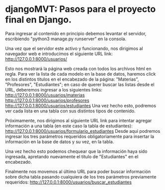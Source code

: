# djangoMVT: Pasos para el proyecto final en Django.


Para ingresar al contenido en principio debemos levantar el servidor, escribiendo "python3 manage.py runserver" en la consola.


Una vez que el servidor este activo y funcionando, nos dirigimos al navegador web e introducimos el siguiente URL link: http://127.0.0.1:8000/usuarios/


Esto nos mostrará la página web creada con todos los archivos html en regla. Para ver la lista de cada modelo en la base de datos, haremos click en los distintos titulos en el encabezado de la página: "Materias", "Profesores", "Estudiantes"; en caso de querer buscar las listas desde el URL, deberemos ingresar a los siguientes links:
http://127.0.0.1:8000/usuarios/materias
http://127.0.0.1:8000/usuarios/profesores
http://127.0.0.1:8000/usuarios/estudiantes
Una vez hecho esto, podremos ver cada lista en una tabla con sus distintos tipos de contenido.


Próximamente, nos dirigimos al siguiente URL link para intentar agregar información a una tabla (en este caso la tabla de estudiantes): http://127.0.0.1:8000/usuarios/formulario_estudiantes
Desde aqui podremos ingresar los tres parámetros requeridos obligatoriamente para insertar la información en la base de datos y su vez, en la tabla.


Una vez hecho esto podemos chequear que la información haya sido ingresada, apretando nuevamente el titulo de "Estudiantes" en el encabezado.


Finalmente nos movemos al último URL para poder buscar información sobre dicha tabla pasando cualquiera de los tres parámetros previamente requeridos: http://127.0.0.1:8000/usuarios/buscar_estudiantes